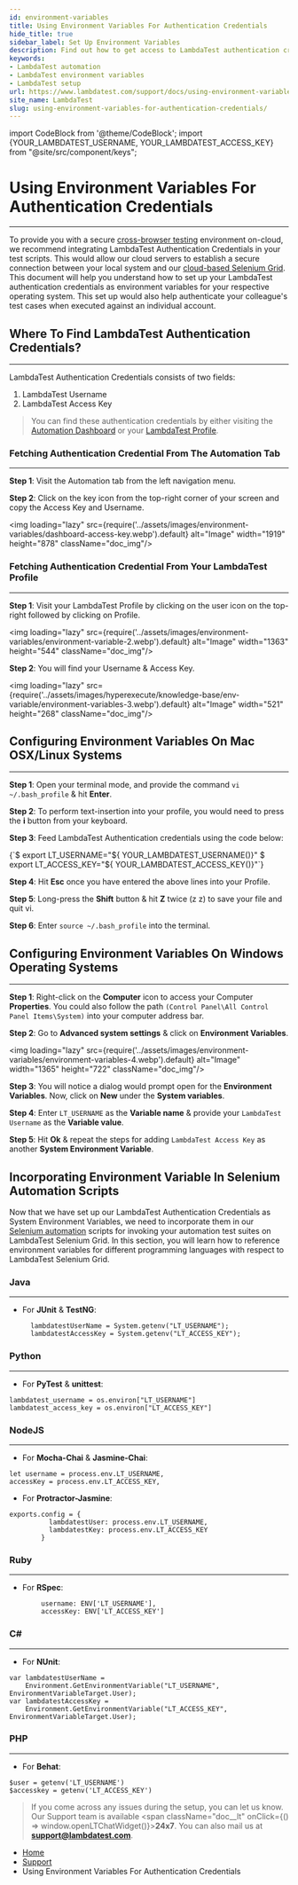 ```yaml
---
id: environment-variables
title: Using Environment Variables For Authentication Credentials
hide_title: true
sidebar_label: Set Up Environment Variables
description: Find out how to get access to LambdaTest authentication credentials, fetching them from the Automation tab in your LambdaTest profile, and configuring them on Mac OSX/Linux, Windows systems.
keywords:
- LambdaTest automation
- LambdaTest environment variables
- LambdaTest setup
url: https://www.lambdatest.com/support/docs/using-environment-variables-for-authentication-credentials/
site_name: LambdaTest
slug: using-environment-variables-for-authentication-credentials/
---
```


<script type="application/ld+json"
      dangerouslySetInnerHTML={{ __html: JSON.stringify({
       "@context": "https://schema.org",
        "@type": "BreadcrumbList",
        "itemListElement": [{
          "@type": "ListItem",
          "position": 1,
          "name": "Home",
          "item": "https://www.lambdatest.com"
        },{
          "@type": "ListItem",
          "position": 2,
          "name": "Support",
          "item": "https://www.lambdatest.com/support/docs/"
        },{
          "@type": "ListItem",
          "position": 3,
          "name": "Using Environment Variables For Authentication Credentials",
          "item": "https://www.lambdatest.com/support/docs/using-environment-variables-for-authentication-credentials/"
        }]
      })
    }}
></script>

import CodeBlock from '@theme/CodeBlock';
import {YOUR_LAMBDATEST_USERNAME, YOUR_LAMBDATEST_ACCESS_KEY} from "@site/src/component/keys";

# Using Environment Variables For Authentication Credentials
***

To provide you with a secure [cross-browser testing](https://www.lambdatest.com) environment on-cloud, we recommend integrating LambdaTest Authentication Credentials in your test scripts. This would allow our cloud servers to establish a secure connection between your local system and our [cloud-based Selenium Grid](https://www.lambdatest.com/selenium-automation). This document will help you understand how to set up your LambdaTest authentication credentials as environment variables for your respective operating system. This set up would also help authenticate your colleague's test cases when executed against an individual account.

## Where To Find LambdaTest Authentication Credentials?
***

LambdaTest Authentication Credentials consists of two fields:

1. LambdaTest Username
2. LambdaTest Access Key

>You can find these authentication credentials by either visiting the [Automation Dashboard](https://automation.lambdatest.com) or your [LambdaTest Profile](https://accounts.lambdatest.com/detail/profile).

### Fetching Authentication Credential From The Automation Tab
***

**Step 1**: Visit the Automation tab from the left navigation menu.

**Step 2**: Click on the key icon from the top-right corner of your screen and copy the Access Key and Username.

<img loading="lazy" src={require('../assets/images/environment-variables/dashboard-access-key.webp').default} alt="Image" width="1919" height="878" className="doc_img"/>

### Fetching Authentication Credential From Your LambdaTest Profile
***

**Step 1**: Visit your LambdaTest Profile by clicking on the user icon on the top-right followed by clicking on Profile.

<img loading="lazy" src={require('../assets/images/environment-variables/environment-variable-2.webp').default} alt="Image" width="1363" height="544" className="doc_img"/>

**Step 2**: You will find your Username & Access Key.

<img loading="lazy" src={require('../assets/images/hyperexecute/knowledge-base/env-variable/environment-variables-3.webp').default} alt="Image" width="521" height="268" className="doc_img"/>

## Configuring Environment Variables On Mac OSX/Linux Systems
***

**Step 1**: Open your terminal mode, and provide the command `vi ~/.bash_profile` & hit **Enter**.

**Step 2**: To perform text-insertion into your profile, you would need to press the **i** button from your keyboard.

**Step 3**: Feed LambdaTest Authentication credentials using the code below:

<div className="lambdatest__codeblock">
<CodeBlock className="language-javascript">
{`$ export LT_USERNAME="${ YOUR_LAMBDATEST_USERNAME()}"
$ export LT_ACCESS_KEY="${ YOUR_LAMBDATEST_ACCESS_KEY()}"`}
</CodeBlock>
</div>
        

**Step 4**: Hit **Esc** once you have entered the above lines into your Profile.

**Step 5**: Long-press the **Shift** button & hit **Z** twice (z z) to save your file and quit vi.

**Step 6**: Enter `source ~/.bash_profile` into the terminal.

## Configuring Environment Variables On Windows Operating Systems
***

**Step 1**: Right-click on the **Computer** icon to access your Computer **Properties**. You could also follow the path `(Control Panel\All Control Panel Items\System)` into your computer address bar.

**Step 2**: Go to **Advanced system settings** & click on **Environment Variables**.

<img loading="lazy" src={require('../assets/images/environment-variables/environment-variables-4.webp').default} alt="Image" width="1365" height="722" className="doc_img"/>

**Step 3**: You will notice a dialog would prompt open for the **Environment Variables**. Now, click on **New** under the **System variables**.

**Step 4**: Enter `LT_USERNAME` as the **Variable name** & provide your `LambdaTest Username` as the **Variable value**.

**Step 5**: Hit **Ok** & repeat the steps for adding `LambdaTest Access Key` as another **System Environment Variable**.

## Incorporating Environment Variable In Selenium Automation Scripts

Now that we have set up our LambdaTest Authentication Credentials as System Environment Variables, we need to incorporate them in our [Selenium automation](https://www.lambdatest.com/selenium-automation) scripts for invoking your automation test suites on LambdaTest Selenium Grid. In this section, you will learn how to reference environment variables for different programming languages with respect to LambdaTest Selenium Grid.

### Java
***

- For **JUnit** & **TestNG**:

        lambdatestUserName = System.getenv("LT_USERNAME");
        lambdatestAccessKey = System.getenv("LT_ACCESS_KEY");

### Python
***

- For **PyTest** & **unittest**:
```
lambdatest_username = os.environ["LT_USERNAME"]
lambdatest_access_key = os.environ["LT_ACCESS_KEY"]
```

### NodeJS
***

- For **Mocha-Chai** & **Jasmine-Chai**:

```
let username = process.env.LT_USERNAME,
accessKey = process.env.LT_ACCESS_KEY,
```

- For **Protractor-Jasmine**:

```
exports.config = {
          lambdatestUser: process.env.LT_USERNAME,
          lambdatestKey: process.env.LT_ACCESS_KEY
        }
```

### Ruby
***

- For **RSpec**:

```
        username: ENV['LT_USERNAME'],
        accessKey: ENV['LT_ACCESS_KEY']
```

### C#
***

- For **NUnit**:

```
var lambdatestUserName =
    Environment.GetEnvironmentVariable("LT_USERNAME", EnvironmentVariableTarget.User);     
var lambdatestAccessKey =
    Environment.GetEnvironmentVariable("LT_ACCESS_KEY", EnvironmentVariableTarget.User);
```

### PHP
***

- For **Behat**:

```
$user = getenv('LT_USERNAME')
$accesskey = getenv('LT_ACCESS_KEY')
```

> If you come across any issues during the setup, you can let us know. Our Support team is available <span className="doc__lt" onClick={() => window.openLTChatWidget()}>**24x7**</span>. You can also mail us at **support@lambdatest.com**.

<nav aria-label="breadcrumbs">
  <ul className="breadcrumbs">
    <li className="breadcrumbs__item">
      <a className="breadcrumbs__link" target="_self" href="https://www.lambdatest.com">
        Home
      </a>
    </li>
    <li className="breadcrumbs__item">
      <a className="breadcrumbs__link" target="_self" href="https://www.lambdatest.com/support/docs/">
        Support
      </a>
    </li>
    <li className="breadcrumbs__item breadcrumbs__item--active">
      <span className="breadcrumbs__link">
       Using Environment Variables For Authentication Credentials
      </span>
    </li>
  </ul>
</nav>
